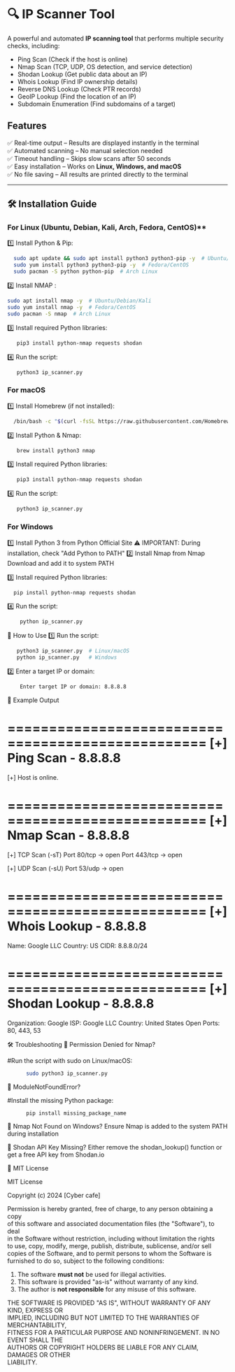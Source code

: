 # 🔍 IP Scanner Tool

A powerful and automated **IP scanning tool** that performs multiple security checks, including:
- Ping Scan (Check if the host is online)
- Nmap Scan (TCP, UDP, OS detection, and service detection)
- Shodan Lookup (Get public data about an IP)
- Whois Lookup (Find IP ownership details)
- Reverse DNS Lookup (Check PTR records)
- GeoIP Lookup (Find the location of an IP)
- Subdomain Enumeration (Find subdomains of a target)

##  Features
✅ Real-time output – Results are displayed instantly in the terminal  
✅ Automated scanning – No manual selection needed  
✅ Timeout handling – Skips slow scans after 50 seconds  
✅ Easy installation – Works on **Linux, Windows, and macOS**  
✅ No file saving – All results are printed directly to the terminal  

---

## **🛠 Installation Guide**
###  For Linux (Ubuntu, Debian, Kali, Arch, Fedora, CentOS)**
1️⃣ Install Python & Pip:
   
 ```bash
   sudo apt update && sudo apt install python3 python3-pip -y  # Ubuntu/Debian/Kali
   sudo yum install python3 python3-pip -y  # Fedora/CentOS
   sudo pacman -S python python-pip  # Arch Linux
   ```

2️⃣ Install NMAP :
   ```bash
   sudo apt install nmap -y  # Ubuntu/Debian/Kali
   sudo yum install nmap -y  # Fedora/CentOS
   sudo pacman -S nmap  # Arch Linux
```
3️⃣ Install required Python libraries:
```bash
   pip3 install python-nmap requests shodan
```
4️⃣ Run the script:
```bash
   python3 ip_scanner.py
```
### For macOS
1️⃣ Install Homebrew (if not installed):
```bash
  /bin/bash -c "$(curl -fsSL https://raw.githubusercontent.com/Homebrew/install/HEAD/install.sh)"
```
 2️⃣ Install Python & Nmap:
 ```bash
    brew install python3 nmap
```
3️⃣ Install required Python libraries:
```bash
   pip3 install python-nmap requests shodan
```
4️⃣ Run the script:
```bash
   python3 ip_scanner.py
```

### For Windows
1️⃣ Install Python 3 from Python Official Site
⚠️ IMPORTANT: During installation, check "Add Python to PATH"
2️⃣ Install Nmap from Nmap Download and add it to system PATH

3️⃣ Install required Python libraries:
```bash
  pip install python-nmap requests shodan
```
4️⃣ Run the script:
```bash
    python ip_scanner.py
```

🎯 How to Use
1️⃣ Run the script:
```bash
   python3 ip_scanner.py  # Linux/macOS
   python ip_scanner.py   # Windows
```
2️⃣ Enter a target IP or domain:
```bash
    Enter target IP or domain: 8.8.8.8
```
📌 Example Output

   ==================================================
[+] Ping Scan - 8.8.8.8
==================================================
[+] Host is online.

==================================================
[+] Nmap Scan - 8.8.8.8
==================================================
[+] TCP Scan (-sT)
    Port 80/tcp -> open
    Port 443/tcp -> open

[+] UDP Scan (-sU)
    Port 53/udp -> open

==================================================
[+] Whois Lookup - 8.8.8.8
==================================================
  Name: Google LLC
  Country: US
  CIDR: 8.8.8.0/24

==================================================
[+] Shodan Lookup - 8.8.8.8
==================================================
  Organization: Google
  ISP: Google LLC
  Country: United States
  Open Ports: 80, 443, 53



🛠 Troubleshooting
🔹 Permission Denied for Nmap?

   #Run the script with sudo on Linux/macOS:
```bash
      sudo python3 ip_scanner.py
```
🔹 ModuleNotFoundError?

   #Install the missing Python package:
```bash
      pip install missing_package_name
```
🔹 Nmap Not Found on Windows?
     Ensure Nmap is added to the system PATH during installation

🔹 Shodan API Key Missing?
    Either remove the shodan_lookup() function or get a free API key from Shodan.io




📜 MIT License

   
MIT License

Copyright (c) 2024 [Cyber cafe]

Permission is hereby granted, free of charge, to any person obtaining a copy  
of this software and associated documentation files (the "Software"), to deal  
in the Software without restriction, including without limitation the rights  
to use, copy, modify, merge, publish, distribute, sublicense, and/or sell  
copies of the Software, and to permit persons to whom the Software is  
furnished to do so, subject to the following conditions:

1. The software **must not** be used for illegal activities.  
2. This software is provided "as-is" without warranty of any kind.  
3. The author is **not responsible** for any misuse of this software.  

THE SOFTWARE IS PROVIDED "AS IS", WITHOUT WARRANTY OF ANY KIND, EXPRESS OR  
IMPLIED, INCLUDING BUT NOT LIMITED TO THE WARRANTIES OF MERCHANTABILITY,  
FITNESS FOR A PARTICULAR PURPOSE AND NONINFRINGEMENT. IN NO EVENT SHALL THE  
AUTHORS OR COPYRIGHT HOLDERS BE LIABLE FOR ANY CLAIM, DAMAGES OR OTHER  
LIABILITY.


